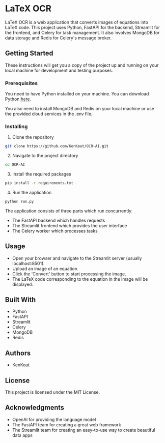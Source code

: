 # LaTeX OCR

LaTeX OCR is a web application that converts images of equations into LaTeX code. This project uses Python, FastAPI for the backend, Streamlit for the frontend, and Celery for task management. It also involves MongoDB for data storage and Redis for Celery's message broker.

## Getting Started

These instructions will get you a copy of the project up and running on your local machine for development and testing purposes.

### Prerequisites

You need to have Python installed on your machine. You can download Python [here](https://www.python.org/downloads/).

You also need to install MongoDB and Redis on your local machine or use the provided cloud services in the .env file. 

### Installing

1. Clone the repository
```sh
git clone https://github.com/KenKout/OCR-AI.git
```

2. Navigate to the project directory
```sh
cd OCR-AI
```

3. Install the required packages
```sh
pip install -r requirements.txt
```

4. Run the application
```sh
python run.py
```

The application consists of three parts which run concurrently:

- The FastAPI backend which handles requests
- The Streamlit frontend which provides the user interface
- The Celery worker which processes tasks

## Usage

- Open your browser and navigate to the Streamlit server (usually localhost:8501).
- Upload an image of an equation.
- Click the 'Convert' button to start processing the image.
- The LaTeX code corresponding to the equation in the image will be displayed.

## Built With

- Python
- FastAPI
- Streamlit
- Celery
- MongoDB
- Redis

## Authors

- KenKout

## License

This project is licensed under the MIT License.

## Acknowledgments

- OpenAI for providing the language model
- The FastAPI team for creating a great web framework
- The Streamlit team for creating an easy-to-use way to create beautiful data apps